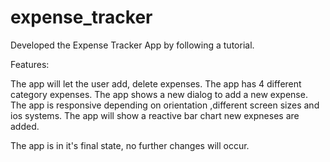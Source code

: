 # expense_tracker

Developed the Expense Tracker App by following a tutorial. 

Features:

The app will let the user add, delete expenses.
The app has 4 different category expenses.
The app shows a new dialog to add a new expense.
The app is responsive depending on orientation ,different screen sizes and ios systems.
The app will show a reactive bar chart new expneses are added.

The app is in it's final state, no further changes will occur.

